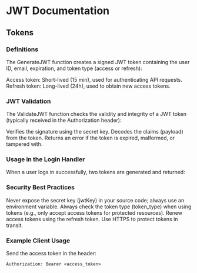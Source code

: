 # JWT Documentation

## Tokens

### Definitions

The GenerateJWT function creates a signed JWT token containing the user ID, email, expiration, and token type (access or refresh):

Access token: Short-lived (15 min), used for authenticating API requests.
Refresh token: Long-lived (24h), used to obtain new access tokens.

### JWT Validation

The ValidateJWT function checks the validity and integrity of a JWT token (typically received in the Authorization header):

Verifies the signature using the secret key.
Decodes the claims (payload) from the token.
Returns an error if the token is expired, malformed, or tampered with.

### Usage in the Login Handler

When a user logs in successfully, two tokens are generated and returned:

### Security Best Practices

Never expose the secret key (jwtKey) in your source code; always use an environment variable.
Always check the token type (token_type) when using tokens (e.g., only accept access tokens for protected resources).
Renew access tokens using the refresh token.
Use HTTPS to protect tokens in transit.

### Example Client Usage

Send the access token in the header:

`Authorization: Bearer <access_token>`
